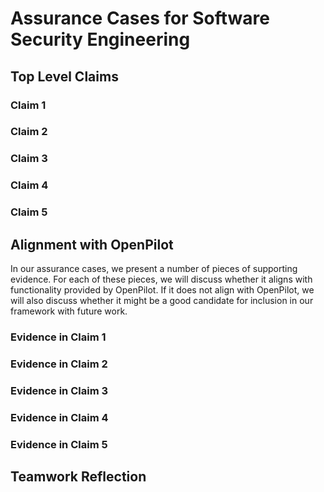 # Assurance Cases for Software Security Engineering

## Top Level Claims

### Claim 1


### Claim 2


### Claim 3


### Claim 4


### Claim 5


## Alignment with OpenPilot
In our assurance cases, we present a number of pieces of supporting evidence. For each of these pieces, we will discuss whether it aligns with functionality provided by OpenPilot.
If it does not align with OpenPilot, we will also discuss whether it might be a good candidate for inclusion in our framework with future work.

### Evidence in Claim 1


### Evidence in Claim 2


### Evidence in Claim 3


### Evidence in Claim 4


### Evidence in Claim 5


## Teamwork Reflection




